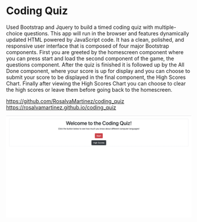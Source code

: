 # Coding Quiz

Used Bootstrap and Jquery to build a timed coding quiz with multiple-choice questions. This app will run in the browser and features dynamically updated HTML powered by JavaScript code. It has a clean, polished, and responsive user interface that is composed of four major Bootstrap components. First you are greeted by the homescreen component where you can press start and load the second component of the game, the questions component. After the quiz is finished it is followed up by the All Done component, where your score is up for display and you can choose to submit your score to be displayed in the final component, the High Scores Chart. Finally after viewing the High Scores Chart you can choose to clear the high scores or leave them before going back to the homescreen. 

https://github.com/RosalvaMartinez/coding_quiz
https://rosalvamartinez.github.io/coding_quiz

![Screenshot](assets/images/screenshot.png)
